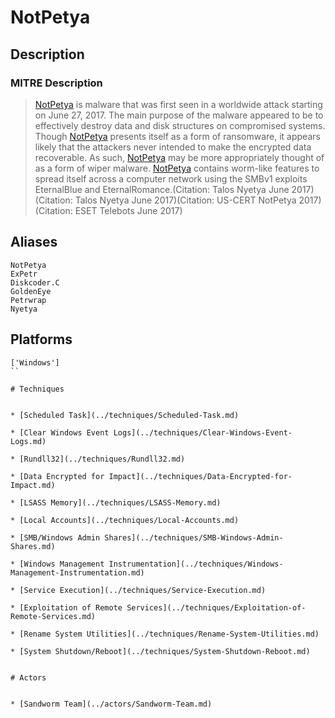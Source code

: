 
# NotPetya

## Description

### MITRE Description

> [NotPetya](https://attack.mitre.org/software/S0368) is malware that was first seen in a worldwide attack starting on June 27, 2017. The main purpose of the malware appeared to be to effectively destroy data and disk structures on compromised systems. Though [NotPetya](https://attack.mitre.org/software/S0368) presents itself as a form of ransomware, it appears likely that the attackers never intended to make the encrypted data recoverable. As such, [NotPetya](https://attack.mitre.org/software/S0368) may be more appropriately thought of as a form of wiper malware. [NotPetya](https://attack.mitre.org/software/S0368) contains worm-like features to spread itself across a computer network using the SMBv1 exploits EternalBlue and EternalRomance.(Citation: Talos Nyetya June 2017)(Citation: Talos Nyetya June 2017)(Citation: US-CERT NotPetya 2017)(Citation: ESET Telebots June 2017)

## Aliases

```
NotPetya
ExPetr
Diskcoder.C
GoldenEye
Petrwrap
Nyetya
```

## Platforms

```
['Windows']
``

# Techniques


* [Scheduled Task](../techniques/Scheduled-Task.md)

* [Clear Windows Event Logs](../techniques/Clear-Windows-Event-Logs.md)
    
* [Rundll32](../techniques/Rundll32.md)
    
* [Data Encrypted for Impact](../techniques/Data-Encrypted-for-Impact.md)
    
* [LSASS Memory](../techniques/LSASS-Memory.md)
    
* [Local Accounts](../techniques/Local-Accounts.md)
    
* [SMB/Windows Admin Shares](../techniques/SMB-Windows-Admin-Shares.md)
    
* [Windows Management Instrumentation](../techniques/Windows-Management-Instrumentation.md)
    
* [Service Execution](../techniques/Service-Execution.md)
    
* [Exploitation of Remote Services](../techniques/Exploitation-of-Remote-Services.md)
    
* [Rename System Utilities](../techniques/Rename-System-Utilities.md)
    
* [System Shutdown/Reboot](../techniques/System-Shutdown-Reboot.md)
    

# Actors


* [Sandworm Team](../actors/Sandworm-Team.md)

